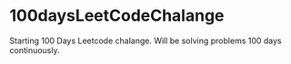 # 100daysLeetCodeChalange

Starting 100 Days Leetcode chalange. Will be solving problems 100 days continuously.
